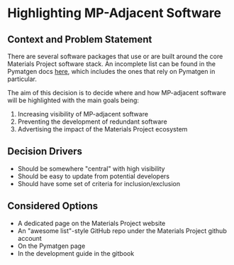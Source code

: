 # Highlighting MP-Adjacent Software

## Context and Problem Statement

There are several software packages that use or are built around the core Materials Project software stack. An incomplete list can be found in the Pymatgen docs [here](https://pymatgen.org/addons#external-tools), which includes the ones that rely on Pymatgen in particular.

The aim of this decision is to decide where and how MP-adjacent software will be highlighted with the main goals being:

1. Increasing visibility of MP-adjacent software
2. Preventing the development of redundant software
3. Advertising the impact of the Materials Project ecosystem

## Decision Drivers

- Should be somewhere "central" with high visibility
- Should be easy to update from potential developers
- Should have some set of criteria for inclusion/exclusion

## Considered Options

- A dedicated page on the Materials Project website
- An "awesome list"-style GitHub repo under the Materials Project github account
- On the Pymatgen page
- In the development guide in the gitbook
